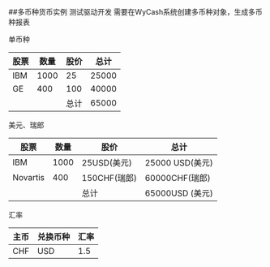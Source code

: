 ##多币种货币实例
测试驱动开发 
需要在WyCash系统创建多币种对象，生成多币种报表

单币种

| 股票 | 数量 | 股价 |总计 |
| ------ | ------ | ------ | ------ |
| IBM | 1000 | 25 | 25000 |
| GE | 400 | 100 | 40000 |
|   |   | 总计 | 65000 |
 
美元、瑞郎

| 股票 | 数量 | 股价 |总计 |
| ------ | ------ | ------ | ------ |
| IBM | 1000 | 25USD(美元) | 25000 USD(美元)|
| Novartis | 400 | 150CHF(瑞郎) | 60000CHF(瑞郎) |
|   |   | 总计 | 65000USD (美元)|

汇率

|主币 | 兑换币种 | 汇率 |
| ------ | ------ | ------ | 
| CHF | USD | 1.5|
 
